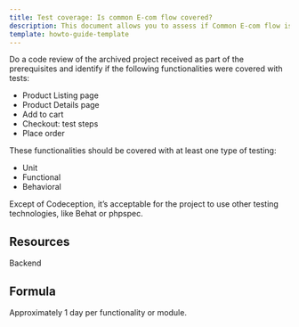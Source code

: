 ```yaml
---
title: Test coverage: Is common E-com flow covered?
description: This document allows you to assess if Common E-com flow is covered with tests.
template: howto-guide-template
---
```



Do a code review of the archived project received as part of the prerequisites and identify if the following functionalities were covered with tests:
* Product Listing page
* Product Details page
* Add to cart
* Checkout: test steps
* Place order

These functionalities should be covered with at least one type of testing:
* Unit
* Functional
* Behavioral


Except of Codeception, it’s acceptable for the project to use other testing technologies, like Behat or phpspec.

## Resources

Backend

## Formula

Approximately 1 day per functionality or module.
